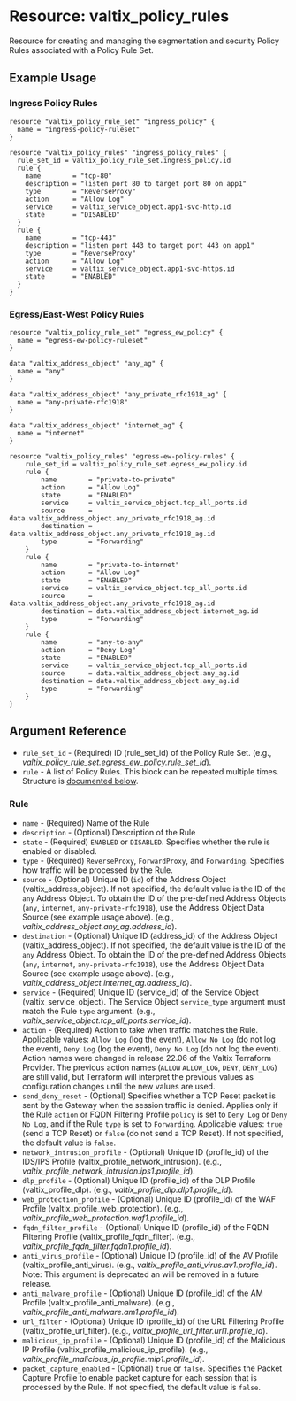 # Resource: valtix_policy_rules
Resource for creating and managing the segmentation and security Policy Rules associated with a Policy Rule Set.

## Example Usage

### Ingress Policy Rules
```hcl
resource "valtix_policy_rule_set" "ingress_policy" {
  name = "ingress-policy-ruleset"
}

resource "valtix_policy_rules" "ingress_policy_rules" {
  rule_set_id = valtix_policy_rule_set.ingress_policy.id
  rule {
    name        = "tcp-80"
    description = "listen port 80 to target port 80 on app1"
    type        = "ReverseProxy"
    action      = "Allow Log"
    service     = valtix_service_object.app1-svc-http.id
    state       = "DISABLED"
  }
  rule {
    name        = "tcp-443"
    description = "listen port 443 to target port 443 on app1"
    type        = "ReverseProxy"
    action      = "Allow Log"
    service     = valtix_service_object.app1-svc-https.id
    state       = "ENABLED"
  }
}
```

### Egress/East-West Policy Rules
```hcl
resource "valtix_policy_rule_set" "egress_ew_policy" {
  name = "egress-ew-policy-ruleset"
}

data "valtix_address_object" "any_ag" {
  name = "any"
}

data "valtix_address_object" "any_private_rfc1918_ag" {
  name = "any-private-rfc1918"
}

data "valtix_address_object" "internet_ag" {
  name = "internet"
}

resource "valtix_policy_rules" "egress-ew-policy-rules" {
	rule_set_id = valtix_policy_rule_set.egress_ew_policy.id
	rule {
		name        = "private-to-private"
		action      = "Allow Log"
		state       = "ENABLED"
		service     = valtix_service_object.tcp_all_ports.id
		source      = data.valtix_address_object.any_private_rfc1918_ag.id
		destination = data.valtix_address_object.any_private_rfc1918_ag.id
		type        = "Forwarding"
	}
	rule {
		name        = "private-to-internet"
		action      = "Allow Log"
		state       = "ENABLED"
		service     = valtix_service_object.tcp_all_ports.id
		source      = data.valtix_address_object.any_private_rfc1918_ag.id
		destination = data.valtix_address_object.internet_ag.id
		type        = "Forwarding"
	}
	rule {
		name        = "any-to-any"
		action      = "Deny Log"
		state       = "ENABLED"
		service     = valtix_service_object.tcp_all_ports.id
		source      = data.valtix_address_object.any_ag.id
		destination = data.valtix_address_object.any_ag.id
		type        = "Forwarding"
	}
}
```

## Argument Reference
* `rule_set_id` - (Required) ID (rule_set_id) of the Policy Rule Set. (e.g., *valtix_policy_rule_set.egress_ew_policy.rule_set_id*).
* `rule` - A list of Policy Rules.  This block can be repeated multiple times. Structure is [documented below](#rule).

### Rule
* `name` - (Required) Name of the Rule
* `description` - (Optional) Description of the Rule
* `state` - (Required) `ENABLED` or `DISABLED`. Specifies whether the rule is enabled or disabled.
* `type` - (Required) `ReverseProxy`, `ForwardProxy`, and `Forwarding`.  Specifies how traffic will be processed by the Rule.
* `source` - (Optional) Unique ID (`id`) of the Address Object (valtix_address_object). If not specified, the default value is the ID of the `any` Address Object.  To obtain the ID of the pre-defined Address Objects (`any`, `internet`, `any-private-rfc1918`), use the Address Object Data Source (see example usage above). (e.g., *valtix_address_object.any_ag.address_id*).
* `destination` - (Optional) Unique ID (address_id) of the Address Object (valtix_address_object). If not specified, the default value is the ID of the `any` Address Object.  To obtain the ID of the pre-defined Address Objects (`any`, `internet`, `any-private-rfc1918`), use the Address Object Data Source (see example usage above). (e.g., *valtix_address_object.internet_ag.address_id*).
* `service` - (Required) Unique ID (service_id) of the Service Object (valtix_service_object). The Service Object `service_type` argument must match the Rule `type` argument. (e.g., *valtix_service_object.tcp_all_ports.service_id*).
* `action` - (Required) Action to take when traffic matches the Rule. Applicable values: `Allow Log` (log the event), `Allow No Log` (do not log the event), `Deny Log` (log the event), `Deny No Log` (do not log the event). Action names were changed in release 22.06 of the Valtix Terraform Provider. The previous action names (`ALLOW` `ALLOW_LOG`, `DENY`, `DENY_LOG`) are still valid, but Terraform will interpret the previous values as configuration changes until the new values are used.
* `send_deny_reset` - (Optional) Specifies whether a TCP Reset packet is sent by the Gateway when the session traffic is denied. Applies only if the Rule `action` or FQDN Filtering Profile `policy` is set to `Deny Log` or `Deny No Log`, and if the Rule `type` is set to `Forwarding`. Applicable values: `true` (send a TCP Reset) or `false` (do not send a TCP Reset).  If not specified, the default value is `false`.
* `network_intrusion_profile` - (Optional) Unique ID (profile_id) of the IDS/IPS Profile (valtix_profile_network_intrusion). (e.g., *valtix_profile_network_intrusion.ips1.profile_id*).
* `dlp_profile` - (Optional) Unique ID (profile_id) of the DLP Profile (valtix_profile_dlp). (e.g., *valtix_profile_dlp.dlp1.profile_id*).
* `web_protection_profile` - (Optional) Unique ID (profile_id) of the WAF Profile (valtix_profile_web_protection). (e.g., *valtix_profile_web_protection.waf1.profile_id*).
* `fqdn_filter_profile` - (Optional) Unique ID (profile_id) of the FQDN Filtering Profile (valtix_profile_fqdn_filter). (e.g., *valtix_profile_fqdn_filter.fqdn1.profile_id*).
* `anti_virus_profile` - (Optional) Unique ID (profile_id) of the AV Profile (valtix_profile_anti_virus). (e.g., *valtix_profile_anti_virus.av1.profile_id*).  Note: This argument is deprecated an will be removed in a future release.
* `anti_malware_profile` - (Optional) Unique ID (profile_id) of the AM Profile (valtix_profile_anti_malware). (e.g., *valtix_profile_anti_malware.am1.profile_id*).
* `url_filter` - (Optional) Unique ID (profile_id) of the URL Filtering Profile (valtix_profile_url_filter). (e.g., *valtix_profile_url_filter.url1.profile_id*).
* `malicious_ip_profile` - (Optional) Unique ID (profile_id) of the Malicious IP Profile (valtix_profile_malicious_ip_profile). (e.g., *valtix_profile_malicious_ip_profile.mip1.profile_id*).
* `packet_capture_enabled` - (Optional) `true` or `false`. Specifies the Packet Capture Profile to enable packet capture for each session that is processed by the Rule.  If not specified, the default value is `false`.